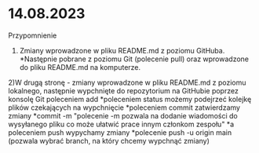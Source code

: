 # 14.08.2023
Przypomnienie
1) Zmiany wprowadzone w pliku README.md z poziomu GitHuba.
   *Następnie pobrane z poziomu Git (polecenie pull) oraz wprowadzone do pliku README.md na komputerze.

2)W drugą stronę - zmiany wprowadzone w pliku README.md z poziomu lokalnego, następnie wypchnięte do repozytorium na GitHubie poprzez konsolę Git poleceniem add
*poleceniem status możemy podejrzeć kolejkę plików czekających na wypchnięcie
*poleceniem commit zatwierdzamy zmiany
*commit -m "polecenie -m pozwala na dodanie wiadomości do wysyłanego pliku co może ułatwić prace innym członkom zespołu"
*a poleceniem push wypychamy zmiany
*polecenie push -u origin main (pozwala wybrać branch, na który chcemy wypchnąć zmiany)